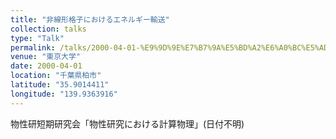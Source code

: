 ```yaml
---
title: "非線形格子におけるエネルギー輸送"
collection: talks
type: "Talk"
permalink: /talks/2000-04-01-%E9%9D%9E%E7%B7%9A%E5%BD%A2%E6%A0%BC%E5%AD%90%E3%81%AB%E3%81%8A%E3%81%91%E3%82%8B%E3%82%A8%E3%83%8D%E3%83%AB%E3%82%AE%E3%83%BC%E8%BC%B8%E9%80%81
venue: "東京大学"
date: 2000-04-01
location: "千葉県柏市"
latitude: "35.9014411"
longitude: "139.9363916"
---
```


物性研短期研究会「物性研究における計算物理」(日付不明)
